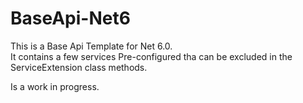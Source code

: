 # BaseApi-Net6
 This is a Base Api Template for Net 6.0.   
 It contains a few services Pre-configured tha can be excluded in the ServiceExtension class methods.
  
 Is a work in progress.
